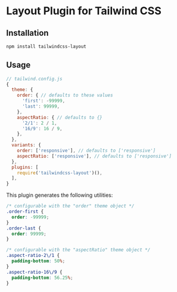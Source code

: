 # Layout Plugin for Tailwind CSS

## Installation

```bash
npm install tailwindcss-layout
```

## Usage

```js
// tailwind.config.js
{
  theme: {
    order: { // defaults to these values
      'first': -99999,
      'last': 99999,
    },
    aspectRatio: { // defaults to {}
      '2/1': 2 / 1,
      '16/9': 16 / 9,
    },
  },
  variants: {
    order: ['responsive'], // defaults to ['responsive']
    aspectRatio: ['responsive'], // defaults to ['responsive']
  },
  plugins: [
    require('tailwindcss-layout')(),
  ],
}
```

This plugin generates the following utilities:

```css
/* configurable with the "order" theme object */
.order-first {
  order: -99999;
}
.order-last {
  order: 99999;
}

/* configurable with the "aspectRatio" theme object */
.aspect-ratio-2\/1 {
  padding-bottom: 50%;
}
.aspect-ratio-16\/9 {
  padding-bottom: 56.25%;
}
```
